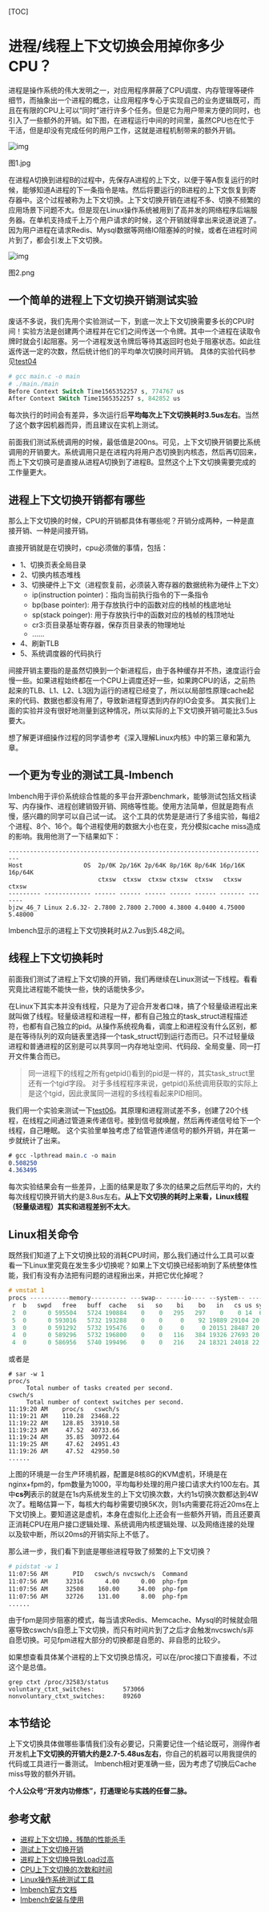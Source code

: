 [TOC]

# 进程/线程上下文切换会用掉你多少CPU？

进程是操作系统的伟大发明之一，对应用程序屏蔽了CPU调度、内存管理等硬件细节，而抽象出一个进程的概念，让应用程序专心于实现自己的业务逻辑既可，而且在有限的CPU上可以“同时”进行许多个任务。但是它为用户带来方便的同时，也引入了一些额外的开销。如下图，在进程运行中间的时间里，虽然CPU也在忙于干活，但是却没有完成任何的用户工作，这就是进程机制带来的额外开销。



![img](https://upload-images.jianshu.io/upload_images/3183868-46f9de817cb49f13.jpg?imageMogr2/auto-orient/strip|imageView2/2/w/799/format/webp)

图1.jpg

在进程A切换到进程B的过程中，先保存A进程的上下文，以便于等A恢复运行的时候，能够知道A进程的下一条指令是啥。然后将要运行的B进程的上下文恢复到寄存器中。这个过程被称为上下文切换。上下文切换开销在进程不多、切换不频繁的应用场景下问题不大。但是现在Linux操作系统被用到了高并发的网络程序后端服务器。在单机支持成千上万个用户请求的时候，这个开销就得拿出来说道说道了。因为用户进程在请求Redis、Mysql数据等网络IO阻塞掉的时候，或者在进程时间片到了，都会引发上下文切换。



![img](https://upload-images.jianshu.io/upload_images/3183868-d46ab88d44321fb7.png?imageMogr2/auto-orient/strip|imageView2/2/w/1182/format/webp)

图2.png

## 一个简单的进程上下文切换开销测试实验

废话不多说，我们先用个实验测试一下，到底一次上下文切换需要多长的CPU时间！实验方法是创建两个进程并在它们之间传送一个令牌。其中一个进程在读取令牌时就会引起阻塞。另一个进程发送令牌后等待其返回时也处于阻塞状态。如此往返传送一定的次数，然后统计他们的平均单次切换时间开销。
具体的实验代码参见[test04](https://links.jianshu.com/go?to=tests%2Ftest04%2Fmain.c)

```php
# gcc main.c -o main
# ./main./main
Before Context Switch Time1565352257 s, 774767 us
After Context SWitch Time1565352257 s, 842852 us
```

每次执行的时间会有差异，多次运行后**平均每次上下文切换耗时3.5us左右**。当然了这个数字因机器而异，而且建议在实机上测试。

前面我们测试系统调用的时候，最低值是200ns。可见，上下文切换开销要比系统调用的开销要大。系统调用只是在进程内将用户态切换到内核态，然后再切回来，而上下文切换可是直接从进程A切换到了进程B。显然这个上下文切换需要完成的工作量更大。

## 进程上下文切换开销都有哪些

那么上下文切换的时候，CPU的开销都具体有哪些呢？开销分成两种，一种是直接开销、一种是间接开销。

直接开销就是在切换时，cpu必须做的事情，包括：

- 1、切换页表全局目录
- 2、切换内核态堆栈
- 3、切换硬件上下文（进程恢复前，必须装入寄存器的数据统称为硬件上下文）
  - ip(instruction pointer)：指向当前执行指令的下一条指令
  - bp(base pointer): 用于存放执行中的函数对应的栈帧的栈底地址
  - sp(stack poinger): 用于存放执行中的函数对应的栈帧的栈顶地址
  - cr3:页目录基址寄存器，保存页目录表的物理地址
  - ......
- 4、刷新TLB
- 5、系统调度器的代码执行

间接开销主要指的是虽然切换到一个新进程后，由于各种缓存并不热，速度运行会慢一些。如果进程始终都在一个CPU上调度还好一些，如果跨CPU的话，之前热起来的TLB、L1、L2、L3因为运行的进程已经变了，所以以局部性原理cache起来的代码、数据也都没有用了，导致新进程穿透到内存的IO会变多。 其实我们上面的实验并没有很好地测量到这种情况，所以实际的上下文切换开销可能比3.5us要大。

想了解更详细操作过程的同学请参考《深入理解Linux内核》中的第三章和第九章。

## 一个更为专业的测试工具-lmbench

lmbench用于评价系统综合性能的多平台开源benchmark，能够测试包括文档读写、内存操作、进程创建销毁开销、网络等性能。使用方法简单，但就是跑有点慢，感兴趣的同学可以自己试一试。
这个工具的优势是是进行了多组实验，每组2个进程、8个、16个。每个进程使用的数据大小也在变，充分模拟cache miss造成的影响。我用他测了一下结果如下：

```undefined
-------------------------------------------------------------------------
Host                 OS  2p/0K 2p/16K 2p/64K 8p/16K 8p/64K 16p/16K 16p/64K  
                         ctxsw  ctxsw  ctxsw ctxsw  ctxsw   ctxsw   ctxsw  
--------- ------------- ------ ------ ------ ------ ------ ------- -------  
bjzw_46_7 Linux 2.6.32- 2.7800 2.7800 2.7000 4.3800 4.0400 4.75000 5.48000  
```

lmbench显示的进程上下文切换耗时从2.7us到5.48之间。

## 线程上下文切换耗时

前面我们测试了进程上下文切换的开销，我们再继续在Linux测试一下线程。看看究竟比进程能不能快一些，快的话能快多少。

在Linux下其实本并没有线程，只是为了迎合开发者口味，搞了个轻量级进程出来就叫做了线程。轻量级进程和进程一样，都有自己独立的task_struct进程描述符，也都有自己独立的pid。从操作系统视角看，调度上和进程没有什么区别，都是在等待队列的双向链表里选择一个task_struct切到运行态而已。只不过轻量级进程和普通进程的区别是可以共享同一内存地址空间、代码段、全局变量、同一打开文件集合而已。

> 同一进程下的线程之所有getpid()看到的pid是一样的，其实task_struct里还有一个tgid字段。 对于多线程程序来说，getpid()系统调用获取的实际上是这个tgid，因此隶属同一进程的多线程看起来PID相同。

我们用一个实验来测试一下[test06](https://links.jianshu.com/go?to=tests%2Ftest06%2Fmain.c)。其原理和进程测试差不多，创建了20个线程，在线程之间通过管道来传递信号。接到信号就唤醒，然后再传递信号给下一个线程，自己睡眠。 这个实验里单独考虑了给管道传递信号的额外开销，并在第一步就统计了出来。

```css
# gcc -lpthread main.c -o main
0.508250  
4.363495  
```

每次实验结果会有一些差异，上面的结果是取了多次的结果之后然后平均的，大约每次线程切换开销大约是3.8us左右。**从上下文切换的耗时上来看，Linux线程（轻量级进程）其实和进程差别不太大**。

## Linux相关命令

既然我们知道了上下文切换比较的消耗CPU时间，那么我们通过什么工具可以查看一下Linux里究竟在发生多少切换呢？如果上下文切换已经影响到了系统整体性能，我们有没有办法把有问题的进程揪出来，并把它优化掉呢？

```objectivec
# vmstat 1  
procs -----------memory---------- ---swap-- -----io---- --system-- -----cpu-----  
 r  b   swpd   free   buff  cache   si   so    bi    bo   in   cs us sy id wa st  
 2  0      0 595504   5724 190884    0    0   295   297    0    0 14  6 75  0  4  
 5  0      0 593016   5732 193288    0    0     0    92 19889 29104 20  6 67  0  7  
 3  0      0 591292   5732 195476    0    0     0     0 20151 28487 20  6 66  0  8  
 4  0      0 589296   5732 196800    0    0   116   384 19326 27693 20  7 67  0  7  
 4  0      0 586956   5740 199496    0    0   216    24 18321 24018 22  8 62  0  8  
```

或者是

```tsx
# sar -w 1  
proc/s  
     Total number of tasks created per second.  
cswch/s  
     Total number of context switches per second.  
11:19:20 AM    proc/s   cswch/s  
11:19:21 AM    110.28  23468.22  
11:19:22 AM    128.85  33910.58  
11:19:23 AM     47.52  40733.66  
11:19:24 AM     35.85  30972.64  
11:19:25 AM     47.62  24951.43  
11:19:26 AM     47.52  42950.50  
......   
```

上图的环境是一台生产环境机器，配置是8核8G的KVM虚机，环境是在nginx+fpm的，fpm数量为1000，平均每秒处理的用户接口请求大约100左右。其中**cs列**表示的就是在1s内系统发生的上下文切换次数，大约1s切换次数都达到4W次了。粗略估算一下，每核大约每秒需要切换5K次，则1s内需要花将近20ms在上下文切换上。要知道这是虚机，本身在虚拟化上还会有一些额外开销，而且还要真正消耗CPU在用户接口逻辑处理、系统调用内核逻辑处理、以及网络连接的处理以及软中断，所以20ms的开销实际上不低了。

那么进一步，我们看下到底是哪些进程导致了频繁的上下文切换？

```bash
# pidstat -w 1  
11:07:56 AM       PID   cswch/s nvcswch/s  Command
11:07:56 AM     32316      4.00      0.00  php-fpm  
11:07:56 AM     32508    160.00     34.00  php-fpm  
11:07:56 AM     32726    131.00      8.00  php-fpm  
......  
```

由于fpm是同步阻塞的模式，每当请求Redis、Memcache、Mysql的时候就会阻塞导致cswch/s自愿上下文切换，而只有时间片到了之后才会触发nvcswch/s非自愿切换。可见fpm进程大部分的切换都是自愿的、非自愿的比较少。

如果想查看具体某个进程的上下文切换总情况，可以在/proc接口下直接看，不过这个是总值。

```undefined
grep ctxt /proc/32583/status  
voluntary_ctxt_switches:        573066  
nonvoluntary_ctxt_switches:     89260  
```

## 本节结论

上下文切换具体做哪些事情我们没有必要记，只需要记住一个结论既可，测得作者开发机**上下文切换的开销大约是2.7-5.48us左右**，你自己的机器可以用我提供的代码或工具进行一番测试。
lmbench相对更准确一些，因为考虑了切换后Cache miss导致的额外开销。

**个人公众号“开发内功修炼”，打通理论与实践的任督二脉。**

## 参考文献

- [进程上下文切换，残酷的性能杀手](https://links.jianshu.com/go?to=https%3A%2F%2Fwww.cnblogs.com%2Femperor_zark%2Farchive%2F2012%2F12%2F11%2Fcontext_switch_1.html)
- [测试上下文切换开销](https://links.jianshu.com/go?to=https%3A%2F%2Focelot1985-163-com.iteye.com%2Fblog%2F1029949)
- [进程上下文切换导致Load过高](https://links.jianshu.com/go?to=http%3A%2F%2Fwww.361way.com%2Flinux-context-switch%2F5131.html)
- [CPU上下文切换的次数和时间](https://links.jianshu.com/go?to=https%3A%2F%2Fiamzhongyong.iteye.com%2Fblog%2F1895728)
- [Linux操作系统测试工具](https://links.jianshu.com/go?to=http%3A%2F%2Fcfdtesting.com%2F879156.html)
- [lmbench官方文档](https://links.jianshu.com/go?to=http%3A%2F%2Fwww.bitmover.com%2Flmbench%2Flmbench.html)
- [lmbench安装与使用](https://links.jianshu.com/go?to=http%3A%2F%2Fwww.itboth.com%2Fd%2FrU7FnmEzmYR3%2Flinux-build)